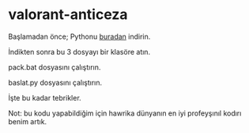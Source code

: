 # valorant-anticeza

Başlamadan önce;
Pythonu [buradan](https://www.python.org/downloads/) indirin.

İndikten sonra bu 3 dosyayı bir klasöre atın.

pack.bat dosyasını çalıştırın.

baslat.py dosyasını çalıştırın.

İşte bu kadar tebrikler.

Not: bu kodu yapabildiğim için hawrika dünyanın en iyi profeyşınıl kodırı benim artık. 
